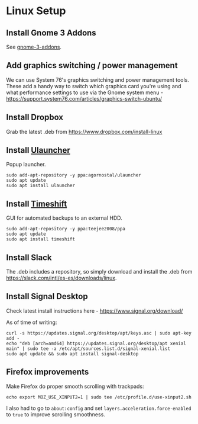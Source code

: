 Linux Setup
===========

## Install Gnome 3 Addons

See [gnome-3-addons](./gnome-3-addons.md).

## Add graphics switching / power management

We can use System 76's graphics switching and power management tools. These add a handy way to switch which graphics card you're using and what performance settings to use via the Gnome system menu - https://support.system76.com/articles/graphics-switch-ubuntu/

## Install Dropbox

Grab the latest .deb from https://www.dropbox.com/install-linux

## Install [Ulauncher](https://github.com/Ulauncher/Ulauncher/releases/latest)

Popup launcher.

```
sudo add-apt-repository -y ppa:agornostal/ulauncher
sudo apt update
sudo apt install ulauncher
```

## Install [Timeshift](https://github.com/teejee2008/timeshift)

GUI for automated backups to an external HDD.

```
sudo add-apt-repository -y ppa:teejee2008/ppa
sudo apt update
sudo apt install timeshift
```

## Install Slack

The .deb includes a repository, so simply download and install the .deb from https://slack.com/intl/es-es/downloads/linux.

## Install Signal Desktop

Check latest install instructions here - https://www.signal.org/download/

As of time of writing:

```
curl -s https://updates.signal.org/desktop/apt/keys.asc | sudo apt-key add -
echo "deb [arch=amd64] https://updates.signal.org/desktop/apt xenial main" | sudo tee -a /etc/apt/sources.list.d/signal-xenial.list
sudo apt update && sudo apt install signal-desktop
```

## Firefox improvements

Make Firefox do proper smooth scrolling with trackpads:

```
echo export MOZ_USE_XINPUT2=1 | sudo tee /etc/profile.d/use-xinput2.sh
```

I also had to go to `about:config` and set `layers.acceleration.force-enabled` to `true` to improve scrolling smoothness.
